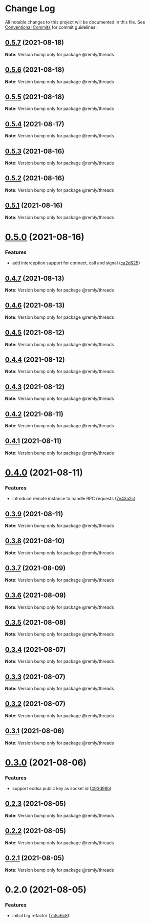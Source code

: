 # Change Log

All notable changes to this project will be documented in this file.
See [Conventional Commits](https://conventionalcommits.org) for commit guidelines.

## [0.5.7](https://gitr.net/mindary/remly/compare/@remly/threads@0.5.6...@remly/threads@0.5.7) (2021-08-18)

**Note:** Version bump only for package @remly/threads





## [0.5.6](https://gitr.net/mindary/remly/compare/@remly/threads@0.5.5...@remly/threads@0.5.6) (2021-08-18)

**Note:** Version bump only for package @remly/threads





## [0.5.5](https://gitr.net/mindary/remly/compare/@remly/threads@0.5.4...@remly/threads@0.5.5) (2021-08-18)

**Note:** Version bump only for package @remly/threads





## [0.5.4](https://gitr.net/mindary/remly/compare/@remly/threads@0.5.3...@remly/threads@0.5.4) (2021-08-17)

**Note:** Version bump only for package @remly/threads





## [0.5.3](https://gitr.net/mindary/remly/compare/@remly/threads@0.5.2...@remly/threads@0.5.3) (2021-08-16)

**Note:** Version bump only for package @remly/threads





## [0.5.2](https://gitr.net/mindary/remly/compare/@remly/threads@0.5.1...@remly/threads@0.5.2) (2021-08-16)

**Note:** Version bump only for package @remly/threads





## [0.5.1](https://gitr.net/mindary/remly/compare/@remly/threads@0.5.0...@remly/threads@0.5.1) (2021-08-16)

**Note:** Version bump only for package @remly/threads





# [0.5.0](https://gitr.net/mindary/remly/compare/@remly/threads@0.4.7...@remly/threads@0.5.0) (2021-08-16)


### Features

* add interception support for connect, call and signal ([ca2d625](https://gitr.net/mindary/remly/commits/ca2d625c216f18420c7d5c73ed26296ca9297974))





## [0.4.7](https://gitr.net/mindary/remly/compare/@remly/threads@0.4.6...@remly/threads@0.4.7) (2021-08-13)

**Note:** Version bump only for package @remly/threads





## [0.4.6](https://gitr.net/mindary/remly/compare/@remly/threads@0.4.5...@remly/threads@0.4.6) (2021-08-13)

**Note:** Version bump only for package @remly/threads





## [0.4.5](https://gitr.net/mindary/remly/compare/@remly/threads@0.4.4...@remly/threads@0.4.5) (2021-08-12)

**Note:** Version bump only for package @remly/threads





## [0.4.4](https://gitr.net/mindary/remly/compare/@remly/threads@0.4.3...@remly/threads@0.4.4) (2021-08-12)

**Note:** Version bump only for package @remly/threads





## [0.4.3](https://gitr.net/mindary/remly/compare/@remly/threads@0.4.2...@remly/threads@0.4.3) (2021-08-12)

**Note:** Version bump only for package @remly/threads





## [0.4.2](https://gitr.net/mindary/remly/compare/@remly/threads@0.4.1...@remly/threads@0.4.2) (2021-08-11)

**Note:** Version bump only for package @remly/threads





## [0.4.1](https://gitr.net/mindary/remly/compare/@remly/threads@0.4.0...@remly/threads@0.4.1) (2021-08-11)

**Note:** Version bump only for package @remly/threads





# [0.4.0](https://gitr.net/mindary/remly/compare/@remly/threads@0.3.9...@remly/threads@0.4.0) (2021-08-11)


### Features

* introduce remote instance to handle RPC requests ([7e43a2c](https://gitr.net/mindary/remly/commits/7e43a2c18a8d56c9a9bbf67745df891bef397363))





## [0.3.9](https://gitr.net/mindary/remly/compare/@remly/threads@0.3.8...@remly/threads@0.3.9) (2021-08-11)

**Note:** Version bump only for package @remly/threads





## [0.3.8](https://gitr.net/mindary/remly/compare/@remly/threads@0.3.7...@remly/threads@0.3.8) (2021-08-10)

**Note:** Version bump only for package @remly/threads





## [0.3.7](https://gitr.net/mindary/remly/compare/@remly/threads@0.3.6...@remly/threads@0.3.7) (2021-08-09)

**Note:** Version bump only for package @remly/threads





## [0.3.6](https://gitr.net/mindary/remly/compare/@remly/threads@0.3.5...@remly/threads@0.3.6) (2021-08-09)

**Note:** Version bump only for package @remly/threads





## [0.3.5](https://gitr.net/mindary/remly/compare/@remly/threads@0.3.4...@remly/threads@0.3.5) (2021-08-08)

**Note:** Version bump only for package @remly/threads





## [0.3.4](https://gitr.net/mindary/remly/compare/@remly/threads@0.3.3...@remly/threads@0.3.4) (2021-08-07)

**Note:** Version bump only for package @remly/threads





## [0.3.3](https://gitr.net/mindary/remly/compare/@remly/threads@0.3.2...@remly/threads@0.3.3) (2021-08-07)

**Note:** Version bump only for package @remly/threads





## [0.3.2](https://gitr.net/mindary/remly/compare/@remly/threads@0.3.1...@remly/threads@0.3.2) (2021-08-07)

**Note:** Version bump only for package @remly/threads





## [0.3.1](https://gitr.net/mindary/remly/compare/@remly/threads@0.3.0...@remly/threads@0.3.1) (2021-08-06)

**Note:** Version bump only for package @remly/threads





# [0.3.0](https://gitr.net/mindary/remly/compare/@remly/threads@0.2.3...@remly/threads@0.3.0) (2021-08-06)


### Features

* support ecdsa public key as socket id ([493d98b](https://gitr.net/mindary/remly/commits/493d98b2f924ae1c5dbf25ef5603082c3f35f928))





## [0.2.3](https://gitr.net/mindary/remly/compare/@remly/threads@0.2.2...@remly/threads@0.2.3) (2021-08-05)

**Note:** Version bump only for package @remly/threads





## [0.2.2](https://gitr.net/mindary/remly/compare/@remly/threads@0.2.1...@remly/threads@0.2.2) (2021-08-05)

**Note:** Version bump only for package @remly/threads





## [0.2.1](https://gitr.net/mindary/remly/compare/@remly/threads@0.2.0...@remly/threads@0.2.1) (2021-08-05)

**Note:** Version bump only for package @remly/threads





# 0.2.0 (2021-08-05)


### Features

* initial big refactor ([7c8c6c8](https://gitr.net/mindary/remly/commits/7c8c6c813f12b4d686b4f59feab4c4abc01e30e6))

